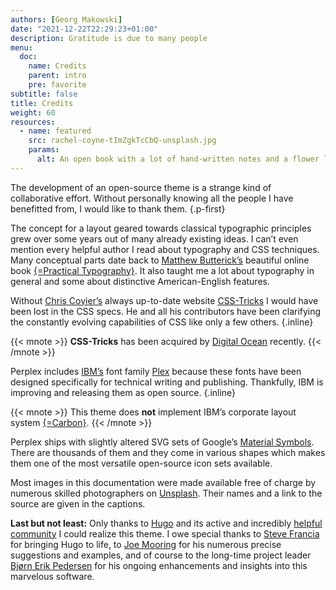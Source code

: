 ```yaml
---
authors: [Georg Makowski]
date: "2021-12-22T22:29:23+01:00"
description: Gratitude is due to many people
menu:
  doc:
    name: Credits
    parent: intro
    pre: favorite
subtitle: false
title: Credits
weight: 60
resources: 
  - name: featured
    src: rachel-coyne-tImZgkTcCbQ-unsplash.jpg
    params:
      alt: An open book with a lot of hand-written notes and a flower laying on the left page
---
```


The development of an open-source theme is a strange kind of collaborative effort. Without personally knowing all the people I have benefitted from, I would like to thank them.
{.p-first}
<!--more-->

The concept for a layout geared towards classical typographic principles grew over some years out of many already existing ideas. I can’t even mention every helpful author I read about typography and CSS techniques. Many conceptual parts date back to [Matthew Butterick’s][mb] beautiful online book [{=Practical Typo&shy;graphy}][pt]. It also taught me a lot about typography in general and some about distinctive American-English features.

Without [Chris Coyier’s][cc] always up-to-date website [CSS-Tricks][cc] I would have been lost in the CSS specs. He and all his contributors have been clarifying the constantly evolving capabilities of CSS like only a few others.
{.inline}

{{< mnote >}}
**CSS-Tricks** has been acquired by [Digital Ocean](https://digitalocean.com) recently.
{{< /mnote >}}

Perplex includes [IBM’s][ibm] font family [Plex][plex] because these fonts have been designed specifically for technical writing and publishing. Thankfully, IBM is improving and releasing them as open source.
{.inline}

{{< mnote >}}
This theme does **not** implement IBM’s corporate layout system [{=Carbon}](https://carbondesignsystem.com/).
{{< /mnote >}}

Perplex ships with slightly altered SVG sets of Google’s [Material Symbols](https://fonts.google.com/icons). There are thousands of them and they come in various shapes which makes them one of the most versatile open-source icon sets available.

Most images in this documentation were made available free of charge by numerous skilled photographers on [Unsplash][unsplash]. Their names and a link to the source are given in the captions.

**Last but not least:** Only thanks to [Hugo](https://gohugo.io) and its active and incredibly [helpful community](https://discourse.gohugo.io/) I could realize this theme. I owe special thanks to [Steve Francia][sf] for bringing Hugo to life, to [Joe Mooring][jm] for his numerous precise suggestions and examples, and of course to the long-time project leader [Bjørn Erik Pedersen][bep] for his ongoing enhancements and insights into this marvelous software.

[cc]: https://chriscoyier.net/
[mb]: https://matthewbutterick.com
[bep]: https://discourse.gohugo.io/u/bep/summary
[jm]: https://discourse.gohugo.io/u/jmooring/summary
[sf]: https://spf13.com/
[pt]: https://practicaltypography.com/
[cc]: https://css-tricks.com
[go]: https://go.dev
[ibm]: https://ibm.com
[plex]: https://ibm.com/plex
[unsplash]: https://unsplash.com/
